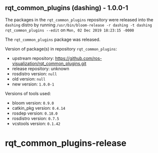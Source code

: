 ## rqt_common_plugins (dashing) - 1.0.0-1

The packages in the `rqt_common_plugins` repository were released into the `dashing` distro by running `/usr/bin/bloom-release -r dashing -t dashing rqt_common_plugins --edit` on `Mon, 02 Dec 2019 18:23:15 -0000`

The `rqt_common_plugins` package was released.

Version of package(s) in repository `rqt_common_plugins`:

- upstream repository: https://github.com/ros-visualization/rqt_common_plugins.git
- release repository: unknown
- rosdistro version: `null`
- old version: `null`
- new version: `1.0.0-1`

Versions of tools used:

- bloom version: `0.9.0`
- catkin_pkg version: `0.4.14`
- rosdep version: `0.18.0`
- rosdistro version: `0.7.5`
- vcstools version: `0.1.42`


# rqt_common_plugins-release